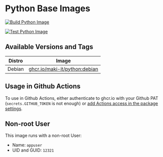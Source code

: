 # Python Base Images

[![Build Python Image](https://github.com/maki-it/python/actions/workflows/build-python-debian.yaml/badge.svg?branch=main)](https://github.com/maki-it/python/actions/workflows/build-python-debian.yaml)

[![Test Python Image](https://github.com/maki-it/python/actions/workflows/test-python-debian.yaml/badge.svg)](https://github.com/maki-it/python/actions/workflows/test-python-debian.yaml)

## Available Versions and Tags

| Distro | Image                                                                                    |
| ------ | ---------------------------------------------------------------------------------------- |
| Debian | [ghcr.io/maki-it/python:debian](https://github.com/maki-it/python/pkgs/container/python) |

## Usage in Github Actions

To use in Github Actions, either authenticate to ghcr.io with your Github PAT (`secrets.GITHUB_TOKEN` is not enough) or [add Actions access in the package settings](https://github.com/orgs/maki-it/packages/container/python/settings).

## Non-root User

This image runs with a non-root User:

- Name: `appuser`
- UID and GUID: `12321`
